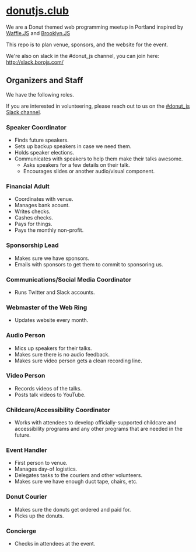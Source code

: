 # [donutjs.club](http://donutjs.club/)

We are a Donut themed web programming meetup in Portland inspired by <a href="http://wafflejs.com/">Waffle.JS</a> and <a href="http://brooklynjs.com/">Brooklyn.JS</a>

This repo is to plan venue, sponsors, and the website for the event.

We're also on slack in the #donut_js channel, you can join here: http://slack.borojs.com/

## Organizers and Staff

We have the following roles.

If you are interested in volunteering, please reach out to us on the [#donut_js Slack channel](http://slack.borojs.com/).

### Speaker Coordinator

- Finds future speakers.
- Sets up backup speakers in case we need them.
- Holds speaker elections.
- Communicates with speakers to help them make their talks awesome.
	- Asks speakers for a few details on their talk.
	- Encourages slides or another audio/visual component.

### Financial Adult

- Coordinates with venue.
- Manages bank acount.
- Writes checks.
- Cashes checks.
- Pays for things.
- Pays the monthly non-profit.

### Sponsorship Lead

- Makes sure we have sponsors.
- Emails with sponsors to get them to commit to sponsoring us.

### Communications/Social Media Coordinator

- Runs Twitter and Slack accounts.

### Webmaster of the Web Ring

- Updates website every month.

### Audio Person

- Mics up speakers for their talks.
- Makes sure there is no audio feedback.
- Makes sure video person gets a clean recording line.

### Video Person

- Records videos of the talks.
- Posts talk videos to YouTube.

### Childcare/Accessibility Coordinator

- Works with attendees to develop officially-supported childcare and accessibility programs and any other programs that are needed in the future.

### Event Handler

- First person to venue.
- Manages day-of logistics.
- Delegates tasks to the couriers and other volunteers.
- Makes sure we have enough duct tape, chairs, etc.

### Donut Courier

- Makes sure the donuts get ordered and paid for.
- Picks up the donuts.

### Concierge

- Checks in attendees at the event.
